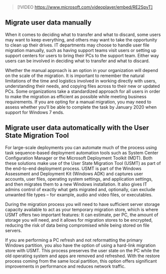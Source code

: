 > [!VIDEO https://www.microsoft.com/videoplayer/embed/RE2SpvT]

## Migrate user data manually

When it comes to deciding what to transfer and what to discard, some users may want to keep everything, and others may want to take the opportunity to clean up their drives. IT departments may choose to handle user file migration manually, such as having support teams visit users or setting up support centers for users to bring their PCs to the support team. Either way users can be involved in deciding what to transfer and what to discard.

Whether the manual approach is an option in your organization will depend on the scale of the migration. It is important to remember the natural limitations of the time and logistics involved in working directly with users, understanding their needs, and copying files across to their new or updated PCs. Some organizations take a standardized approach for all users in order to make the migration as efficient as possible while meeting business requirements. If you are opting for a manual migration, you may need to assess whether you’ll be able to complete the task by January 2020 when support for Windows 7 ends. 

## Migrate user data automatically with the User State Migration Tool

For large-scale deployments you can automate much of the process using task sequence-based deployment automation tools such as System Center Configuration Manager or the Microsoft Deployment Toolkit (MDT). Both these solutions make use of the User State Migration Tool (USMT) as part of the end-to-end deployment process. USMT is part of the Windows Assessment and Deployment Kit (Windows ADK) and captures user accounts, user files, operating system settings, and application settings, and then migrates them to a new Windows installation. It also gives IT admins control of exactly what gets migrated and, optionally, can exclude unwanted file types – for example, audio and video files, or executables.

During the migration process you will need to have sufficient server storage capacity available to act as your temporary migration store, which is where USMT offers two important features: It can estimate, per PC, the amount of storage you will need, and it allows for migration stores to be encrypted, reducing the risk of data being compromised while being stored on file servers.

If you are performing a PC refresh and not reformatting the primary Windows partition, you also have the option of using a hard-link migration store with USMT. This process preserves the user state on the PC while the old operating system and apps are removed and refreshed. With the restore process coming from the same local partition, this option offers significant improvements in performance and reduces network traffic.

